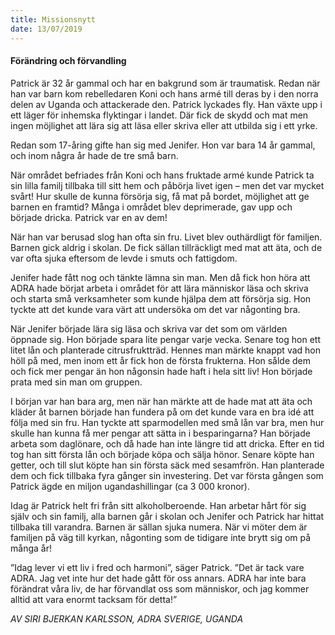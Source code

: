 ```yaml
---
title: Missionsnytt
date: 13/07/2019
---
```


#### Förändring och förvandling

Patrick är 32 år gammal och har en bakgrund som är traumatisk. Redan när han var barn kom rebelledaren Koni och hans armé till deras by i den norra delen av Uganda och attackerade den. Patrick lyckades fly. Han växte upp i ett läger för inhemska flyktingar i landet. Där fick de skydd och mat men ingen möjlighet att lära sig att läsa eller skriva eller att utbilda sig i ett yrke. 

Redan som 17-åring gifte han sig med Jenifer. Hon var bara 14 år gammal, och inom några år hade de tre små barn.

När området befriades från Koni och hans fruktade armé kunde Patrick ta sin lilla familj tillbaka till sitt hem och påbörja livet igen – men det var mycket svårt! Hur skulle de kunna försörja sig, få mat på bordet, möjlighet att ge barnen en framtid? Många i området blev deprimerade, gav upp och började dricka. Patrick var en av dem! 

När han var berusad slog han ofta sin fru. Livet blev outhärdligt för familjen. Barnen gick aldrig i skolan. De fick sällan tillräckligt med mat att äta, och de var ofta sjuka eftersom de levde i smuts och fattigdom. 

Jenifer hade fått nog och tänkte lämna sin man. Men då fick hon höra att ADRA hade börjat arbeta i området för att lära människor läsa och skriva och starta små verksamheter som kunde hjälpa dem att försörja sig. Hon tyckte att det kunde vara värt att undersöka om det var någonting bra. 

När Jenifer började lära sig läsa och skriva var det som om världen öppnade sig. Hon började spara lite pengar varje vecka. Senare tog hon ett litet lån och planterade citrusfruktträd. Hennes man märkte knappt vad hon höll på med, men inom ett år fick hon de första frukterna. Hon sålde dem och fick mer pengar än hon någonsin hade haft i hela sitt liv! Hon började prata med sin man om gruppen. 

I början var han bara arg, men när han märkte att de hade mat att äta och kläder åt barnen började han fundera på om det kunde vara en bra idé att följa med sin fru. Han tyckte att sparmodellen med små lån var bra, men hur skulle han kunna få mer pengar att sätta in i besparingarna? Han började arbeta som daglönare, och då hade han inte längre tid att dricka. Efter en tid tog han sitt första lån och började köpa och sälja hönor. Senare köpte han getter, och till slut köpte han sin första säck med sesamfrön. Han planterade dem och fick tillbaka fyra gånger sin investering. Det var första gången som Patrick ägde en miljon ugandashillingar (ca 3 000 kronor).

Idag är Patrick helt fri från sitt alkoholberoende. Han arbetar hårt för sig själv och sin familj, alla barnen går i skolan och Jenifer och Patrick har hittat tillbaka till varandra. Barnen är sällan sjuka numera. När vi möter dem är familjen på väg till kyrkan, någonting som de tidigare inte brytt sig om på många år!

”Idag lever vi ett liv i fred och harmoni”, säger Patrick. ”Det är tack vare ADRA. Jag vet inte hur det hade gått för oss annars. ADRA har inte bara förändrat våra liv, de har förvandlat oss som människor, och jag kommer alltid att vara enormt tacksam för detta!”

_AV SIRI BJERKAN KARLSSON, ADRA SVERIGE, UGANDA_